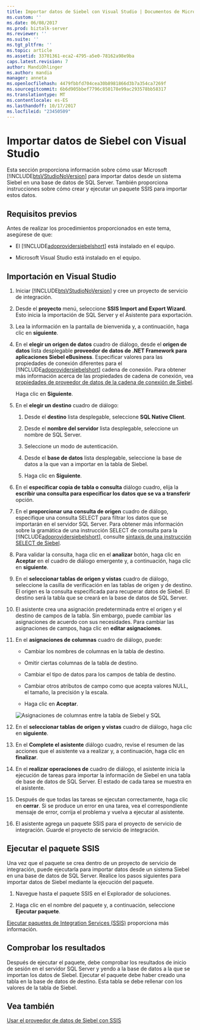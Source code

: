 ```yaml
---
title: Importar datos de Siebel con Visual Studio | Documentos de Microsoft
ms.custom: ''
ms.date: 06/08/2017
ms.prod: biztalk-server
ms.reviewer: ''
ms.suite: ''
ms.tgt_pltfrm: ''
ms.topic: article
ms.assetid: 33701361-eca2-4795-a5e0-78162a98e9ba
caps.latest.revision: 7
author: MandiOhlinger
ms.author: mandia
manager: anneta
ms.openlocfilehash: 4479fbbfd704cea30b8981866d3b7a354ca7269f
ms.sourcegitcommit: 6b6d905bbef7796c850178e99ac293578bb58317
ms.translationtype: MT
ms.contentlocale: es-ES
ms.lasthandoff: 10/17/2017
ms.locfileid: "23450509"
---
```

# <a name="import-siebel-data-using-visual-studio"></a>Importar datos de Siebel con Visual Studio
Esta sección proporciona información sobre cómo usar Microsoft [!INCLUDE[btsVStudioNoVersion](../../includes/btsvstudionoversion-md.md)] para importar datos desde un sistema Siebel en una base de datos de SQL Server. También proporciona instrucciones sobre cómo crear y ejecutar un paquete SSIS para importar estos datos.  
  
## <a name="prerequisites"></a>Requisitos previos  
 Antes de realizar los procedimientos proporcionados en este tema, asegúrese de que:  
  
-   El [!INCLUDE[adoprovidersiebelshort](../../includes/adoprovidersiebelshort-md.md)] está instalado en el equipo.  
  
-   Microsoft Visual Studio está instalado en el equipo.  
  
## <a name="import-in-visual-studio"></a>Importación en Visual Studio  
 
1.  Iniciar [!INCLUDE[btsVStudioNoVersion](../../includes/btsvstudionoversion-md.md)] y cree un proyecto de servicio de integración.  
  
2.  Desde el **proyecto** menú, seleccione **SSIS Import and Export Wizard**. Esto inicia la importación de SQL Server y el Asistente para exportación.  
  
3.  Lea la información en la pantalla de bienvenida y, a continuación, haga clic en **siguiente**.  
  
4.  En el **elegir un origen de datos** cuadro de diálogo, desde el **origen de datos** lista desplegable **proveedor de datos de .NET Framework para aplicaciones Siebel eBusiness**. Especificar valores para las propiedades de conexión diferentes para el [!INCLUDE[adoprovidersiebelshort](../../includes/adoprovidersiebelshort-md.md)] cadena de conexión. Para obtener más información acerca de las propiedades de cadena de conexión, vea [propiedades de proveedor de datos de la cadena de conexión de Siebel](../../adapters-and-accelerators/adapter-siebel/data-provider-properties-for-the-siebel-connection-string.md).  
  
     Haga clic en **Siguiente**.  
  
5.  En el **elegir un destino** cuadro de diálogo:  
  
    1.  Desde el **destino** lista desplegable, seleccione **SQL Native Client**.  
  
    2.  Desde el **nombre del servidor** lista desplegable, seleccione un nombre de SQL Server.  
  
    3.  Seleccione un modo de autenticación.  
  
    4.  Desde el **base de datos** lista desplegable, seleccione la base de datos a la que van a importar en la tabla de Siebel.  
  
    5.  Haga clic en **Siguiente**.  
  
6.  En el **especificar copia de tabla o consulta** diálogo cuadro, elija la **escribir una consulta para especificar los datos que se va a transferir** opción.  
  
7.  En el **proporcionar una consulta de origen** cuadro de diálogo, especifique una consulta SELECT para filtrar los datos que se importarán en el servidor SQL Server. Para obtener más información sobre la gramática de una instrucción SELECT de consulta para la [!INCLUDE[adoprovidersiebelshort](../../includes/adoprovidersiebelshort-md.md)], consulte [sintaxis de una instrucción SELECT de Siebel](../../adapters-and-accelerators/adapter-siebel/syntax-for-a-select-statement-in-siebel.md).  
  
8.  Para validar la consulta, haga clic en el **analizar** botón, haga clic en **Aceptar** en el cuadro de diálogo emergente y, a continuación, haga clic en **siguiente**.  
  
9. En el **seleccionar tablas de origen y vistas** cuadro de diálogo, seleccione la casilla de verificación en las tablas de origen y de destino. El origen es la consulta especificada para recuperar datos de Siebel. El destino será la tabla que se creará en la base de datos de SQL Server.  
  
10. El asistente crea una asignación predeterminada entre el origen y el destino de campos de la tabla. Sin embargo, puede cambiar las asignaciones de acuerdo con sus necesidades. Para cambiar las asignaciones de campos, haga clic en **editar asignaciones**.  
  
11. En el **asignaciones de columnas** cuadro de diálogo, puede:  
  
    -   Cambiar los nombres de columnas en la tabla de destino.  
  
    -   Omitir ciertas columnas de la tabla de destino.  
  
    -   Cambiar el tipo de datos para los campos de tabla de destino.  
  
    -   Cambiar otros atributos de campo como que acepta valores NULL, el tamaño, la precisión y la escala.  
  
    -   Haga clic en **Aceptar**.  
  
     ![Asignaciones de columnas entre la tabla de Siebel y SQL](../../adapters-and-accelerators/adapter-siebel/media/a3047801-3fa6-496b-91d8-3888dfbb0169.gif "a3047801-3fa6-496b-91d8-3888dfbb0169")  
  
12. En el **seleccionar tablas de origen y vistas** cuadro de diálogo, haga clic en **siguiente**.  
  
13. En el **Complete el asistente** diálogo cuadro, revise el resumen de las acciones que el asistente va a realizar y, a continuación, haga clic en **finalizar**.  
  
14. En el **realizar operaciones de** cuadro de diálogo, el asistente inicia la ejecución de tareas para importar la información de Siebel en una tabla de base de datos de SQL Server. El estado de cada tarea se muestra en el asistente.  
  
15. Después de que todas las tareas se ejecutan correctamente, haga clic en **cerrar**. Si se produce un error en una tarea, vea el correspondiente mensaje de error, corrija el problema y vuelva a ejecutar al asistente.  
  
16. El asistente agrega un paquete SSIS para el proyecto de servicio de integración. Guarde el proyecto de servicio de integración.  
  
## <a name="run-the-ssis-package"></a>Ejecutar el paquete SSIS  
 Una vez que el paquete se crea dentro de un proyecto de servicio de integración, puede ejecutarla para importar datos desde un sistema Siebel en una base de datos de SQL Server. Realice los pasos siguientes para importar datos de Siebel mediante la ejecución del paquete.  
  
1.  Navegue hasta el paquete SSIS en el Explorador de soluciones.  
  
2.  Haga clic en el nombre del paquete y, a continuación, seleccione **Ejecutar paquete**.  
  
[Ejecutar paquetes de Integration Services (SSIS)](https://docs.microsoft.com/sql/integration-services/packages/run-integration-services-ssis-packages) proporciona más información. 
  
## <a name="verify-the-results"></a>Comprobar los resultados  
 Después de ejecutar el paquete, debe comprobar los resultados de inicio de sesión en el servidor SQL Server y yendo a la base de datos a la que se importan los datos de Siebel. Ejecutar el paquete debe haber creado una tabla en la base de datos de destino. Esta tabla se debe rellenar con los valores de la tabla de Siebel.  
  
## <a name="see-also"></a>Vea también  
 [Usar el proveedor de datos de Siebel con SSIS](../../adapters-and-accelerators/adapter-siebel/use-the-data-provider-for-siebel-with-ssis.md)